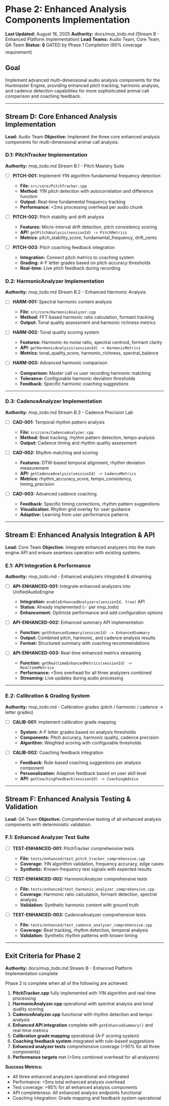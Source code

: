 # Phase 2: Enhanced Analysis Components Implementation
**Last Updated:** August 16, 2025
**Authority:** docs/mvp_todo.md (Stream B - Enhanced Platform Implementation)
**Lead Teams:** Audio Team, Core Team, QA Team
**Status:** 🔒 GATED by Phase 1 Completion (90% coverage requirement)

## Goal
Implement advanced multi-dimensional audio analysis components for the Huntmaster Engine, providing enhanced pitch tracking, harmonic analysis, and cadence detection capabilities for more sophisticated animal call comparison and coaching feedback.

---

## Stream D: Core Enhanced Analysis Implementation
**Lead:** Audio Team
**Objective:** Implement the three core enhanced analysis components for multi-dimensional animal call analysis.

### D.1: PitchTracker Implementation
**Authority:** mvp_todo.md Stream B.1 - Pitch Mastery Suite

- [ ] **PITCH-001:** Implement YIN algorithm fundamental frequency detection
  - **File:** `src/core/PitchTracker.cpp`
  - **Method:** YIN pitch detection with autocorrelation and difference function
  - **Output:** Real-time fundamental frequency tracking
  - **Performance:** <2ms processing overhead per audio chunk

- [ ] **PITCH-002:** Pitch stability and drift analysis
  - **Features:** Micro-interval drift detection, pitch consistency scoring
  - **API:** `getPitchAnalysis(sessionId) -> PitchMetrics`
  - **Metrics:** pitch_stability_score, fundamental_frequency, drift_cents

- [ ] **PITCH-003:** Pitch coaching feedback integration
  - **Integration:** Connect pitch metrics to coaching system
  - **Grading:** A-F letter grades based on pitch accuracy thresholds
  - **Real-time:** Live pitch feedback during recording

### D.2: HarmonicAnalyzer Implementation
**Authority:** mvp_todo.md Stream B.2 - Enhanced Harmonic Analysis

- [ ] **HARM-001:** Spectral harmonic content analysis
  - **File:** `src/core/HarmonicAnalyzer.cpp`
  - **Method:** FFT-based harmonic ratio calculation, formant tracking
  - **Output:** Tonal quality assessment and harmonic richness metrics

- [ ] **HARM-002:** Tonal quality scoring system
  - **Features:** Harmonic-to-noise ratio, spectral centroid, formant clarity
  - **API:** `getHarmonicAnalysis(sessionId) -> HarmonicMetrics`
  - **Metrics:** tonal_quality_score, harmonic_richness, spectral_balance

- [ ] **HARM-003:** Advanced harmonic comparison
  - **Comparison:** Master call vs user recording harmonic matching
  - **Tolerance:** Configurable harmonic deviation thresholds
  - **Feedback:** Specific harmonic coaching suggestions

---

### D.3: CadenceAnalyzer Implementation
**Authority:** mvp_todo.md Stream B.3 - Cadence Precision Lab

- [ ] **CAD-001:** Temporal rhythm pattern analysis
  - **File:** `src/core/CadenceAnalyzer.cpp`
  - **Method:** Beat tracking, rhythm pattern detection, tempo analysis
  - **Output:** Cadence timing and rhythm quality assessment

- [ ] **CAD-002:** Rhythm matching and scoring
  - **Features:** DTW-based temporal alignment, rhythm deviation measurement
  - **API:** `getCadenceAnalysis(sessionId) -> CadenceMetrics`
  - **Metrics:** rhythm_accuracy_score, tempo_consistency, timing_precision

- [ ] **CAD-003:** Advanced cadence coaching
  - **Feedback:** Specific timing corrections, rhythm pattern suggestions
  - **Visualization:** Rhythm grid overlay for user guidance
  - **Adaptive:** Learning from user performance patterns

---

## Stream E: Enhanced Analysis Integration & API
**Lead:** Core Team
**Objective:** Integrate enhanced analyzers into the main engine API and ensure seamless operation with existing systems.

### E.1: API Integration & Performance
**Authority:** mvp_todo.md - Enhanced analyzers integrated & streaming

- [ ] **API-ENHANCED-001:** Integrate enhanced analyzers into UnifiedAudioEngine
  - **Integration:** `enableEnhancedAnalyzers(sessionId, true)` API
  - **Status:** Already implemented (✅ per mvp_todo)
  - **Enhancement:** Optimize performance and add configuration options

- [ ] **API-ENHANCED-002:** Enhanced summary API implementation
  - **Function:** `getEnhancedSummary(sessionId) -> EnhancedSummary`
  - **Output:** Combined pitch, harmonic, and cadence analysis results
  - **Format:** Structured summary with coaching recommendations

- [ ] **API-ENHANCED-003:** Real-time enhanced metrics streaming
  - **Function:** `getRealtimeEnhancedMetrics(sessionId) -> RealtimeMetrics`
  - **Performance:** <5ms overhead for all three analyzers combined
  - **Streaming:** Live updates during audio processing

---

### E.2: Calibration & Grading System
**Authority:** mvp_todo.md - Calibration grades (pitch / harmonic / cadence → letter grades)

- [ ] **CALIB-001:** Implement calibration grade mapping
  - **System:** A-F letter grades based on analysis thresholds
  - **Components:** Pitch accuracy, harmonic quality, cadence precision
  - **Algorithm:** Weighted scoring with configurable thresholds

- [ ] **CALIB-002:** Coaching feedback integration
  - **Feedback:** Rule-based coaching suggestions per analysis component
  - **Personalization:** Adaptive feedback based on user skill level
  - **API:** `getCoachingFeedback(sessionId) -> CoachingAdvice`

---

## Stream F: Enhanced Analysis Testing & Validation
**Lead:** QA Team
**Objective:** Comprehensive testing of all enhanced analysis components with deterministic validation.

### F.1: Enhanced Analyzer Test Suite

- [ ] **TEST-ENHANCED-001:** PitchTracker comprehensive tests
  - **File:** `tests/enhanced/test_pitch_tracker_comprehensive.cpp`
  - **Coverage:** YIN algorithm validation, frequency accuracy, edge cases
  - **Synthetic:** Known-frequency test signals with expected results

- [ ] **TEST-ENHANCED-002:** HarmonicAnalyzer comprehensive tests
  - **File:** `tests/enhanced/test_harmonic_analyzer_comprehensive.cpp`
  - **Coverage:** Harmonic ratio calculation, formant detection, spectral analysis
  - **Validation:** Synthetic harmonic content with ground truth

- [ ] **TEST-ENHANCED-003:** CadenceAnalyzer comprehensive tests
  - **File:** `tests/enhanced/test_cadence_analyzer_comprehensive.cpp`
  - **Coverage:** Beat tracking, rhythm detection, temporal analysis
  - **Validation:** Synthetic rhythm patterns with known timing

---

## Exit Criteria for Phase 2
**Authority:** docs/mvp_todo.md Stream B - Enhanced Platform Implementation complete

Phase 2 is complete when all of the following are achieved:

1. **PitchTracker.cpp** fully implemented with YIN algorithm and real-time processing
2. **HarmonicAnalyzer.cpp** operational with spectral analysis and tonal quality scoring
3. **CadenceAnalyzer.cpp** functional with rhythm detection and tempo analysis
4. **Enhanced API integration** complete with `getEnhancedSummary()` and real-time metrics
5. **Calibration grade mapping** operational (A-F scoring system)
6. **Coaching feedback system** integrated with rule-based suggestions
7. **Enhanced analyzer tests** comprehensive coverage (>95% for all three components)
8. **Performance targets** met (<5ms combined overhead for all analyzers)

**Success Metrics:**
- All three enhanced analyzers operational and integrated
- Performance: <5ms total enhanced analysis overhead
- Test coverage: >95% for all enhanced analysis components
- API completeness: All enhanced analysis endpoints functional
- Coaching integration: Grade mapping and feedback system operational

